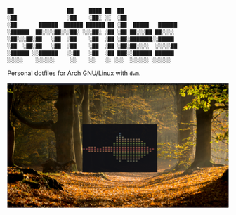 ```
██                 ██     ████ ██  ██
░██                ░██    ░██░ ░░  ░██
░██       ██████  ██████ ██████ ██ ░██  █████   ██████
░██████  ██░░░░██░░░██░ ░░░██░ ░██ ░██ ██░░░██ ██░░░░
░██░░░██░██   ░██  ░██    ░██  ░██ ░██░███████░░█████
░██  ░██░██   ░██  ░██    ░██  ░██ ░██░██░░░░  ░░░░░██
░██████ ░░██████   ░░██   ░██  ░██ ███░░██████ ██████
░░░░░    ░░░░░░     ░░    ░░   ░░ ░░░  ░░░░░░ ░░░░░░
```

Personal dotfiles for Arch GNU/Linux with `dwm`.

![scr](./screenshot.png)
